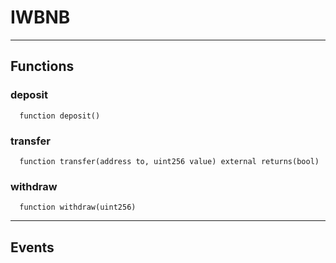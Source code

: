 # IWBNB




___

## Functions

### deposit

```solidity
  function deposit()
```




### transfer

```solidity
  function transfer(address to, uint256 value) external returns(bool)
```




### withdraw

```solidity
  function withdraw(uint256)
```





___

## Events

